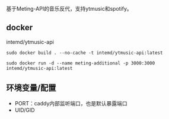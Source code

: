 基于Meting-API的音乐反代，支持ytmusic和spotify。

## docker

intemd/ytmusic-api

`sudo docker build . --no-cache -t intemd/ytmusic-api:latest`

`sudo docker run -d --name meting-additional -p 3000:3000 intemd/ytmusic-api:latest`

## 环境变量/配置

- PORT：caddy内部监听端口，也是默认暴露端口
- UID/GID
